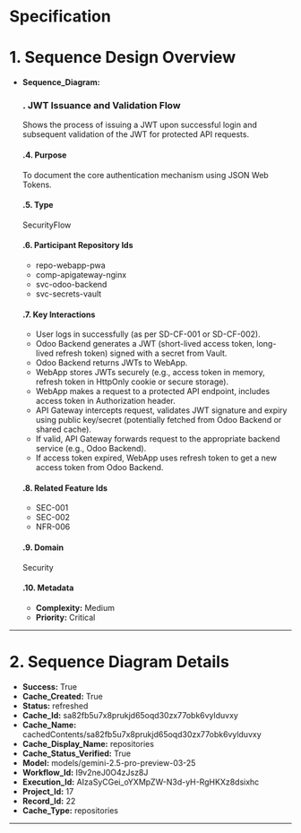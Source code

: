 # Specification

# 1. Sequence Design Overview

- **Sequence_Diagram:**
  ### . JWT Issuance and Validation Flow
  Shows the process of issuing a JWT upon successful login and subsequent validation of the JWT for protected API requests.

  #### .4. Purpose
  To document the core authentication mechanism using JSON Web Tokens.

  #### .5. Type
  SecurityFlow

  #### .6. Participant Repository Ids
  
  - repo-webapp-pwa
  - comp-apigateway-nginx
  - svc-odoo-backend
  - svc-secrets-vault
  
  #### .7. Key Interactions
  
  - User logs in successfully (as per SD-CF-001 or SD-CF-002).
  - Odoo Backend generates a JWT (short-lived access token, long-lived refresh token) signed with a secret from Vault.
  - Odoo Backend returns JWTs to WebApp.
  - WebApp stores JWTs securely (e.g., access token in memory, refresh token in HttpOnly cookie or secure storage).
  - WebApp makes a request to a protected API endpoint, includes access token in Authorization header.
  - API Gateway intercepts request, validates JWT signature and expiry using public key/secret (potentially fetched from Odoo Backend or shared cache).
  - If valid, API Gateway forwards request to the appropriate backend service (e.g., Odoo Backend).
  - If access token expired, WebApp uses refresh token to get a new access token from Odoo Backend.
  
  #### .8. Related Feature Ids
  
  - SEC-001
  - SEC-002
  - NFR-006
  
  #### .9. Domain
  Security

  #### .10. Metadata
  
  - **Complexity:** Medium
  - **Priority:** Critical
  


---

# 2. Sequence Diagram Details

- **Success:** True
- **Cache_Created:** True
- **Status:** refreshed
- **Cache_Id:** sa82fb5u7x8prukjd65oqd30zx77obk6vylduvxy
- **Cache_Name:** cachedContents/sa82fb5u7x8prukjd65oqd30zx77obk6vylduvxy
- **Cache_Display_Name:** repositories
- **Cache_Status_Verified:** True
- **Model:** models/gemini-2.5-pro-preview-03-25
- **Workflow_Id:** I9v2neJ0O4zJsz8J
- **Execution_Id:** AIzaSyCGei_oYXMpZW-N3d-yH-RgHKXz8dsixhc
- **Project_Id:** 17
- **Record_Id:** 22
- **Cache_Type:** repositories


---

